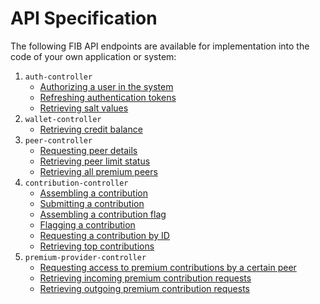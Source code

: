 # API Specification

The following FIB API endpoints are available for implementation into the code of your own application or system:

1. `auth-controller`
   - [Authorizing a user in the system](./api-specification/auth-controller/authorizing-a-user-in-the-system.md)
   - [Refreshing authentication tokens](./api-specification/auth-controller/refreshing-authentication-tokens.md)
   - [Retrieving salt values](./api-specification/auth-controller/retrieving-salt-values.md)
2. `wallet-controller`
   - [Retrieving credit balance](./api-specification/wallet-controller/retrieving-credit-balance.md)
3. `peer-controller`
   - [Requesting peer details](./api-specification/peer-controller/requesting-peer-details.md)
   - [Retrieving peer limit status](./api-specification/peer-controller/retrieving-peer-limit-status.md)
   - [Retrieving all premium peers](./api-specification/peer-controller/retrieving-all-premium-peers.md)
4. `contribution-controller`
   - [Assembling a contribution](./api-specification/contribution-controller/assembling-a-contribution.md)
   - [Submitting a contribution](./api-specification/contribution-controller/submitting-a-contribution.md)
   - [Assembling a contribution flag](./api-specification/contribution-controller/assembling-a-contribution-flag.md)
   - [Flagging a contribution](./api-specification/contribution-controller/flagging-a-contribution.md)
   - [Requesting a contribution by ID](./api-specification/contribution-controller/requesting-a-contribution-by-ID.md)
   - [Retrieving top contributions](./api-specification/contribution-controller/retrieving-top-contributions.md)
5. `premium-provider-controller`
   - [Requesting access to premium contributions by a certain peer](./api-specification/premium-provider-controller/requesting-access-to-premium-contributions-by-a-certain-peer.md)
   - [Retrieving incoming premium contribution requests](./api-specification/premium-provider-controller/retrieving-incoming-premium-contribution-requests.md)
   - [Retrieving outgoing premium contribution requests](./api-specification/premium-provider-controller/retrieving-outgoing-premium-contribution-requests.md)
